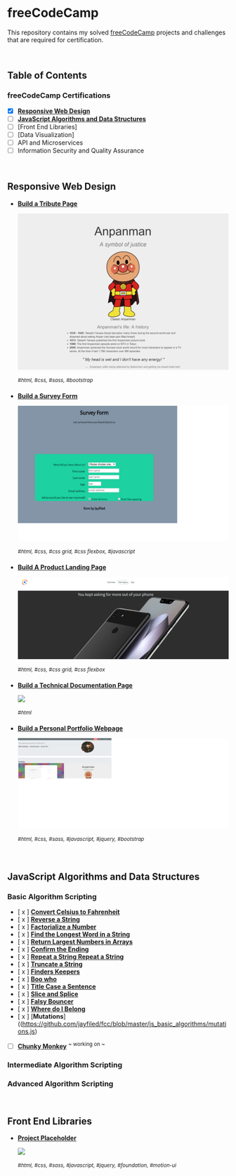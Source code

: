 # freeCodeCamp

This repository contains my solved [freeCodeCamp](https://www.freecodecamp.org) projects and challenges that are required for certification.

&nbsp;

## Table of Contents

### freeCodeCamp Certifications

- [x] [**Responsive Web Design**](#responsive-web-design)
- [ ] [**JavaScript Algorithms and Data Structures**](https://github.com/jayfiled/fcc/tree/master/js_basic_algorithms)
- [ ] [Front End Libraries]
- [ ] [Data Visualization]
- [ ] API and Microservices
- [ ] Information Security and Quality Assurance

&nbsp;

## Responsive Web Design

- [**Build a Tribute Page**](https://codepen.io/jayfiled/full/ZowvbG)

  [![](_assets/screens/Anpanman.png)](#)

  <sup>_#html, #css, #sass, #bootstrap_</sup>

- [**Build a Survey Form**](#)

  [![](_assets/screens/survey_form.png)](https://jayfiled.github.io/survey-form/)

  <sup>_#html, #css, #css grid, #css flexbox, #javascript_</sup>

- [**Build A Product Landing Page**](https://jayfiled.github.io/product-landing-page/)

  [![](_assets/screens/product.png)](#)

  <sup>_#html, #css, #css grid, #css flexbox_</sup>

- [**Build a Technical Documentation Page**](#)

  [![](_assets/screens/documentation_page.png)](#)

  <sup>_#html_</sup>

- [**Build a Personal Portfolio Webpage**](https://jayfiled.github.io/portfolio/)

  [![](_assets/screens/portfolio.png)](#)

  <sup>_#html, #css, #sass, #javascript, #jquery, #bootstrap_</sup>

&nbsp;

## JavaScript Algorithms and Data Structures

### Basic Algorithm Scripting

- [ x ] [**Convert Celsius to Fahrenheit**](https://github.com/jayfiled/fcc/blob/master/js_basic_algorithms/convert_celsius_to_fahrenheit.js)
- [ x ] [**Reverse a String**](https://github.com/jayfiled/fcc/blob/master/js_basic_algorithms/reverse_a_string.js)
- [ x ] [**Factorialize a Number**](https://github.com/jayfiled/fcc/blob/master/js_basic_algorithms/factorialize_a_number.js)
- [ x ] [**Find the Longest Word in a String**](https://github.com/jayfiled/fcc/blob/master/js_basic_algorithms/find_the_longest_word_in_a_string.js)
- [ x ] [**Return Largest Numbers in Arrays**](https://github.com/jayfiled/fcc/blob/master/js_basic_algorithms/return_largest_number_in_arrays.js)
- [ x ] [**Confirm the Ending**](https://github.com/jayfiled/fcc/blob/master/js_basic_algorithms/confirm_the_ending.js)
- [ x ] [**Repeat a String Repeat a String**](https://github.com/jayfiled/fcc/blob/master/js_basic_algorithms/repeat_a_string_repeat_a_string.js)
- [ x ] [**Truncate a String**](https://github.com/jayfiled/fcc/blob/master/js_basic_algorithms/truncate_a_string.js)
- [ x ] [**Finders Keepers**](https://github.com/jayfiled/fcc/blob/master/js_basic_algorithms/finders_keepers.js)
- [ x ] [**Boo who**](https://github.com/jayfiled/fcc/blob/master/js_basic_algorithms/boo_who.js)
- [ x ] [**Title Case a Sentence**](https://github.com/jayfiled/fcc/blob/master/js_basic_algorithms/title_case_a_sentence.js)
- [ x ] [**Slice and Splice**](https://github.com/jayfiled/fcc/blob/master/js_basic_algorithms/slice_and_splice.js)
- [ x ] [**Falsy Bouncer**](https://github.com/jayfiled/fcc/blob/master/js_basic_algorithms/falsy_bouncer.js)
- [ x ] [**Where do I Belong**](https://github.com/jayfiled/fcc/blob/master/js_basic_algorithms/where_do_i_belong.js)
- [ x ] [**Mutations**]((https://github.com/jayfiled/fcc/blob/master/js_basic_algorithms/mutations.js)
- [  ] [**Chunky Monkey**](#) <sup>~ working on ~</sup>

### Intermediate Algorithm Scripting

### Advanced Algorithm Scripting


&nbsp;

## Front End Libraries

- [**Project Placeholder**](#)

  [![](_assets/README/random_quote_machine.png)](#)

  <sup>_#html, #css, #sass, #javascript, #jquery, #foundation, #motion-ui_</sup>